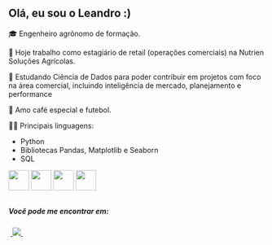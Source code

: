 ## Olá, eu sou o Leandro :)

🎓 Engenheiro agrônomo de formação.

🔭 Hoje trabalho como estagiário de retail (operações comerciais) na Nutrien Soluções Agrícolas.

🌱 Estudando Ciência de Dados para poder contribuir em projetos com foco na área comercial, incluindo inteligência de mercado, planejamento e performance

💬 Amo café especial e futebol.

🧑‍💻 Principais linguagens:
- Python
- Bibliotecas Pandas, Matplotlib e Seaborn
- SQL
  
<div display ="inline">
  <img src="https://cdn.jsdelivr.net/gh/devicons/devicon@latest/icons/python/python-original.svg" width="40" height="40" />
  <img src="https://cdn.jsdelivr.net/gh/devicons/devicon@latest/icons/pandas/pandas-original.svg" width="40" height="40" />
  <img src="https://cdn.jsdelivr.net/gh/devicons/devicon@latest/icons/matplotlib/matplotlib-original-wordmark.svg" width="40" height="40" />
  <img src="https://cdn.jsdelivr.net/gh/devicons/devicon@latest/icons/azuresqldatabase/azuresqldatabase-original.svg" width="40" height="40" />               
</div>

##
##### Você pode me encontrar em:
&nbsp;<a href="https://br.linkedin.com/in/leandroboteon">
  <img src="https://img.shields.io/badge/linkedin-%230077B5.svg?style=for-the-badge&logo=linkedin&logoColor=white">
</a>&nbsp;

